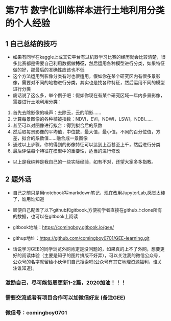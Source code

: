 # 第7节 数字化训练样本进行土地利用分类的个人经验

## 1 自己总结的技巧
- 如果有同学在kaggle上或其它平台有过机器学习比赛的经历就会比较清楚，很多比赛都是需要自己利用数据做**特征**，然后运用各种模型进行分类，如果特征做的好，那最后的准确性应该也不低
- 这个方法运用到影像分类有时也很适用，假如你在某个研究区内有很多景影像，需要对不同的地物进行分类，其实也是找各种特征，然后运用不同的模型进行分类
- 废话说了这么多，举个例子吧：假如你现在有某个研究区域一年内多景影像，需要进行土地利用分类：
1. 首先去除影像的噪声：去除云，云的阴影……
2. 计算每景图像的各种植被指数：NDVI，EVI，NDWI，LSWI，NDBI……
3. 甚至可以对图像进行拟合：得到拟合后的系数
4. 然后取每景影像的平均值，中位数，最大值，最小值，不同的百分位值，方差，拟合的系数值……融合成一景图像
4. 通过以上步骤，你的得到的影像特征可以达到上百甚至上千，然后进行分类
5. 最后评估每个特征在模型中的重要性，适当的进行修改

- 以上是我纯粹是我自己的一些实际经验，如有不对，还望大家多多指教。

## 2 题外话

- 自己之前只是用notebook写markdown笔记，现在改用JupyterLab,感觉太棒了，谁用谁知道
- 顺便自己配置了以下github和gitbook,方便初学者直接在github上clone所有的数据，也可以在gitbook上阅读

- gitbook地址：https://comingboy.gitbook.io/gee/
- githup地址：https://github.com/comingboy0701/GEE-learning.git

- 话说学习GEE的同学浏览外网肯定是没问题的，如果真的上不了外网，想要更好的阅读体验（主要是知乎的图片排版不好弄），可以关注我的微信公众号，公众号的名字就留给小伙伴们自己搜索吧(公众号有其它地理资源福利，谁关注谁知道)。

### 激励自己，尽可能每周更新1-2篇，2020加油！！！

### 需要交流或者有项目合作可以加微信好友 \(备注GEE\)

### 微信号：comingboy0701
